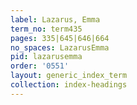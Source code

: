 ```yaml
---
label: Lazarus, Emma
term_no: term435
pages: 335|645|646|664
no_spaces: LazarusEmma
pid: lazarusemma
order: '0551'
layout: generic_index_term
collection: index-headings
---
```

